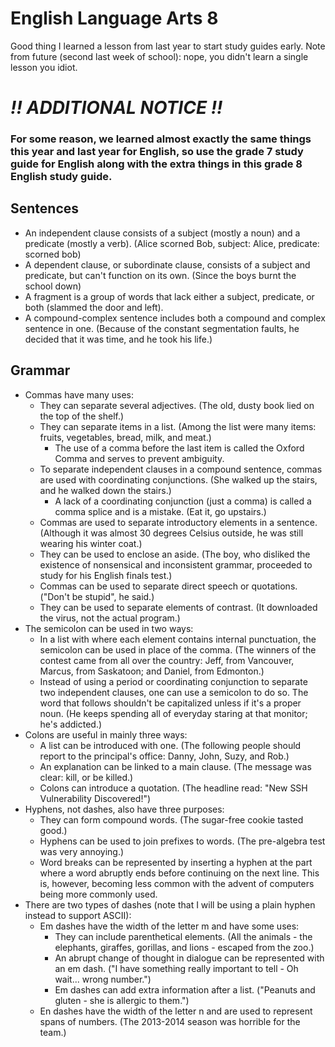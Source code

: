 # English Language Arts 8

Good thing I learned a lesson from last year to start study guides early. Note from future (second last week of school): nope, you didn't learn a single lesson you idiot.

# ***!! ADDITIONAL NOTICE !!***

### For some reason, we learned almost exactly the same things this year and last year for English, so use the grade 7 study guide for English along with the extra things in this grade 8 English study guide.

## Sentences

* An independent clause consists of a subject (mostly a noun) and a predicate (mostly a verb). (Alice scorned Bob, subject: Alice, predicate: scorned bob)
* A dependent clause, or subordinate clause, consists of a subject and predicate, but can't function on its own. (Since the boys burnt the school down)
* A fragment is a group of words that lack either a subject, predicate, or both (slammed the door and left).
* A compound-complex sentence includes both a compound and complex sentence in one. (Because of the constant segmentation faults, he decided that it was time, and he took his life.)

## Grammar

* Commas have many uses:
  * They can separate several adjectives. (The old, dusty book lied on the top of the shelf.)
  * They can separate items in a list. (Among the list were many items: fruits, vegetables, bread, milk, and meat.)
    * The use of a comma before the last item is called the Oxford Comma and serves to prevent ambiguity.
  * To separate independent clauses in a compound sentence, commas are used with coordinating conjunctions. (She walked up the stairs, and he walked down the stairs.)
    * A lack of a coordinating conjunction (just a comma) is called a comma splice and is a mistake. (Eat it, go upstairs.)
  * Commas are used to separate introductory elements in a sentence. (Although it was almost 30 degrees Celsius outside, he was still wearing his winter coat.)
  * They can be used to enclose an aside. (The boy, who disliked the existence of nonsensical and inconsistent grammar, proceeded to study for his English finals test.)
  * Commas can be used to separate direct speech or quotations. ("Don't be stupid", he said.)
  * They can be used to separate elements of contrast. (It downloaded the virus, not the actual program.)
* The semicolon can be used in two ways:
  * In a list with where each element contains internal punctuation, the semicolon can be used in place of the comma. (The winners of the contest came from all over the country: Jeff, from Vancouver, Marcus, from Saskatoon; and Daniel, from Edmonton.)
  * Instead of using a period or coordinating conjunction to separate two independent clauses, one can use a semicolon to do so. The word that follows shouldn't be capitalized unless if it's a proper noun. (He keeps spending all of everyday staring at that monitor; he's addicted.)
* Colons are useful in mainly three ways:
  * A list can be introduced with one. (The following people should report to the principal's office: Danny, John, Suzy, and Rob.)
  * An explanation can be linked to a main clause. (The message was clear: kill, or be killed.)
  * Colons can introduce a quotation. (The headline read: "New SSH Vulnerability Discovered!")
* Hyphens, not dashes, also have three purposes:
  * They can form compound words. (The sugar-free cookie tasted good.)
  * Hyphens can be used to join prefixes to words. (The pre-algebra test was very annoying.)
  * Word breaks can be represented by inserting a hyphen at the part where a word abruptly ends before continuing on the next line. This is, however, becoming less common with the advent of computers being more commonly used.
* There are two types of dashes (note that I will be using a plain hyphen instead to support ASCII):
  * Em dashes have the width of the letter m and have some uses:
    * They can include parenthetical elements. (All the animals - the elephants, giraffes, gorillas, and lions - escaped from the zoo.)
    * An abrupt change of thought in dialogue can be represented with an em dash. ("I have something really important to tell - Oh wait... wrong number.")
    * Em dashes can add extra information after a list. ("Peanuts and gluten - she is allergic to them.")
  * En dashes have the width of the letter n and are used to represent spans of numbers. (The 2013-2014 season was horrible for the team.)
